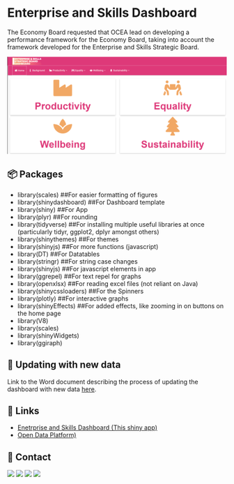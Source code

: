 # Enterprise and Skills Dashboard
The Economy Board requested that OCEA lead on developing a performance framework for the Economy Board, taking into account the framework developed for the Enterprise and Skills Strategic Board.

![Image of the home page](https://github.com/DataScienceScotland/sg-enterprise-and-skills-dashboard/blob/master/sshot-2020-12-20-09-51-27.png?raw=true)

## 📦 Packages
- library(scales)             ##For easier formatting of figures
- library(shinydashboard)     ##For Dashboard template
- library(shiny)              ##For App
- library(plyr)               ##For rounding
- library(tidyverse)          ##For installing multiple useful libraries at once (particularly tidyr, ggplot2, dplyr amongst others)
- library(shinythemes)        ##For themes
- library(shinyjs)            ##For more functions (javascript)
- library(DT)                 ##For Datatables
- library(stringr)            ##For string case changes
- library(shinyjs)            ##For javascript elements in app
- library(ggrepel)            ##For text repel for graphs
- library(openxlsx)           ##For reading excel files (not reliant on Java)
- library(shinycssloaders)    ##For the Spinners
- library(plotly)             ##For interactive graphs
- library(shinyEffects)       ##For added effects, like zooming in on buttons on the home page
- library(V8)
- library(scales)
- library(shinyWidgets)
- library(ggiraph)

## 📖 Updating with new data
Link to the Word document describing the process of updating the dashboard with new data [here](https://github.com/DataScienceScotland/sg-enterprise-and-skills-dashboard/blob/master/Updating%20ESD.docx).

## 🔗 Links
* [Enetrprise and Skills Dashboard (This shiny app)](https://scotland.shinyapps.io/sg-enterprise-and-skills-dashboard/)
* [Open Data Platform)](https://statistics.gov.scot/data/search)

## 📧 Contact
[![](https://img.shields.io/twitter/url?label=/SzymkowskiDev&style=social&url=https%3A%2F%2Ftwitter.com%2FSzymkowskiDev)](https://twitter.com/SzymkowskiDev) [![](https://img.shields.io/twitter/url?label=/kamil-szymkowski/&logo=linkedin&logoColor=%230077B5&style=social&url=https%3A%2F%2Fwww.linkedin.com%2Fin%2Fkamil-szymkowski%2F)](https://www.linkedin.com/in/kamil-szymkowski/) [![](https://img.shields.io/twitter/url?label=@szymkowskidev&logo=medium&logoColor=%23292929&style=social&url=https%3A%2F%2Fmedium.com%2F%40szymkowskidev)](https://medium.com/@szymkowskidev) [![](https://img.shields.io/twitter/url?label=/SzymkowskiDev&logo=github&logoColor=%23292929&style=social&url=https%3A%2F%2Fgithub.com%2FSzymkowskiDev)](https://github.com/SzymkowskiDev)
